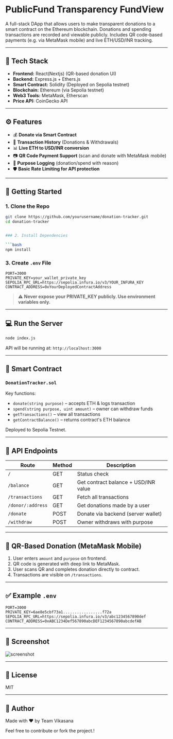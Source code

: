 # PublicFund Transparency FundView

A full-stack DApp that allows users to make transparent donations to a smart contract on the Ethereum blockchain. Donations and spending transactions are recorded and viewable publicly. Includes QR code-based payments (e.g. via MetaMask mobile) and live ETH/USD/INR tracking.

---

## 🔧 Tech Stack

- **Frontend:** React(Nextjs) (QR-based donation UI)
- **Backend:** Express.js + Ethers.js
- **Smart Contract:** Solidity (Deployed on Sepolia testnet)
- **Blockchain:** Ethereum (via Sepolia testnet)
- **Web3 Tools:** MetaMask, Etherscan
- **Price API:** CoinGecko API

---

## ⚙️ Features

- 💰 **Donate via Smart Contract**
- 📜 **Transaction History** (Donations & Withdrawals)
- 📊 **Live ETH to USD/INR conversion**
- 📷 **QR Code Payment Support** (scan and donate with MetaMask mobile)
- 🧾 **Purpose Logging** (donation/spend with reason)
- 🛡️ **Basic Rate Limiting for API protection**

---

## 🚀 Getting Started

### 1. Clone the Repo

```bash
git clone https://github.com/yourusername/donation-tracker.git
cd donation-tracker


### 2. Install Dependencies

```bash
npm install
```

### 3. Create `.env` File

```env
PORT=3000
PRIVATE_KEY=your_wallet_private_key
SEPOLIA_RPC_URL=https://sepolia.infura.io/v3/YOUR_INFURA_KEY
CONTRACT_ADDRESS=0xYourDeployedContractAddress
```

> ⚠️ **Never expose your PRIVATE_KEY publicly. Use environment variables only.**

---

## 💻 Run the Server

```bash
node index.js
```

API will be running at: `http://localhost:3000`

---

## 📄 Smart Contract

### `DonationTracker.sol`

Key functions:

- `donate(string purpose)` – accepts ETH & logs transaction
- `spend(string purpose, uint amount)` – owner can withdraw funds
- `getTransactions()` – view all transactions
- `getContractBalance()` – returns contract's ETH balance

Deployed to Sepolia Testnet.

---

## 🔗 API Endpoints

| Route                 | Method | Description                          |
|----------------------|--------|--------------------------------------|
| `/`                  | GET    | Status check                         |
| `/balance`           | GET    | Get contract balance + USD/INR value |
| `/transactions`      | GET    | Fetch all transactions               |
| `/donor/:address`    | GET    | Get donations made by a user         |
| `/donate`            | POST   | Donate via backend (server wallet)   |
| `/withdraw`          | POST   | Owner withdraws with purpose         |

---

## 📱 QR-Based Donation (MetaMask Mobile)

1. User enters `amount` and `purpose` on frontend.
2. QR code is generated with deep link to MetaMask.
3. User scans QR and completes donation directly to contract.
4. Transactions are visible on `/transactions`.

---

## ✅ Example `.env`

```env
PORT=3000
PRIVATE_KEY=6ae8e5cbf73a1.................f72a
SEPOLIA_RPC_URL=https://sepolia.infura.io/v3/abc1234567890def
CONTRACT_ADDRESS=0xABC1234Def567890abcDEF1234567890abcdefAB
```

---

## 📸 Screenshot

![screenshot]()

---

## 📜 License

MIT

---

## 🙌 Author

Made with ❤️ by Team Vikasana

Feel free to contribute or fork the project.!
```